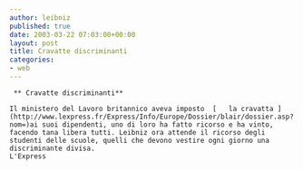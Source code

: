 ```yaml
---
author: leibniz
published: true
date: 2003-03-22 07:03:00+00:00
layout: post
title: Cravatte discriminanti
categories:
- web
---
```


	 ** Cravatte discriminanti**
	
	Il ministero del Lavoro britannico aveva imposto  [   la cravatta ](http://www.lexpress.fr/Express/Info/Europe/Dossier/blair/dossier.asp?nom=)ai suoi dipendenti, uno di loro ha fatto ricorso e ha vinto, facendo tana libera tutti. Leibniz ora attende il ricorso degli studenti delle scuole, quelli che devono vestire ogni giorno una discriminante divisa.
	L'Express